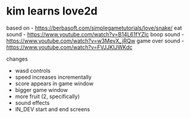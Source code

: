 # kim learns love2d

based on - https://berbasoft.com/simplegametutorials/love/snake/
eat sound - https://www.youtube.com/watch?v=B14L61fYZlc 
boop sound - https://www.youtube.com/watch?v=w3MevX_jRQw 
game over sound - https://www.youtube.com/watch?v=FVJJKIJWKdc 

changes
* wasd controls
* speed increases incrementally
* score appears in game window
* bigger game window
* more fruit (2, specifically)
* sound effects
* IN_DEV start and end screens